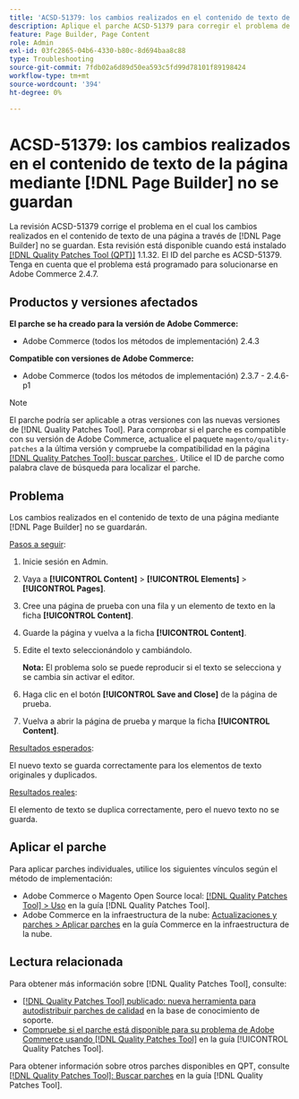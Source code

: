 ```yaml
---
title: 'ACSD-51379: los cambios realizados en el contenido de texto de la página mediante  [!DNL Page Builder] no se guardan'
description: Aplique el parche ACSD-51379 para corregir el problema de Adobe Commerce en el que los cambios realizados en el contenido de texto de una página mediante  [!DNL Page Builder]  no se guardan.
feature: Page Builder, Page Content
role: Admin
exl-id: 03fc2865-04b6-4330-b80c-8d694baa8c88
type: Troubleshooting
source-git-commit: 7fdb02a6d89d50ea593c5fd99d78101f89198424
workflow-type: tm+mt
source-wordcount: '394'
ht-degree: 0%

---
```


# ACSD-51379: los cambios realizados en el contenido de texto de la página mediante [!DNL Page Builder] no se guardan

La revisión ACSD-51379 corrige el problema en el cual los cambios realizados en el contenido de texto de una página a través de [!DNL Page Builder] no se guardan. Esta revisión está disponible cuando está instalado [[!DNL Quality Patches Tool (QPT)]](https://experienceleague.adobe.com/es/docs/commerce-operations/tools/quality-patches-tool/quality-patches-tool-to-self-serve-quality-patches) 1.1.32. El ID del parche es ACSD-51379. Tenga en cuenta que el problema está programado para solucionarse en Adobe Commerce 2.4.7.

## Productos y versiones afectados

**El parche se ha creado para la versión de Adobe Commerce:**

* Adobe Commerce (todos los métodos de implementación) 2.4.3

**Compatible con versiones de Adobe Commerce:**

* Adobe Commerce (todos los métodos de implementación) 2.3.7 - 2.4.6-p1

>[!NOTE]
>
>El parche podría ser aplicable a otras versiones con las nuevas versiones de [!DNL Quality Patches Tool]. Para comprobar si el parche es compatible con su versión de Adobe Commerce, actualice el paquete `magento/quality-patches` a la última versión y compruebe la compatibilidad en la página [[!DNL Quality Patches Tool]: buscar parches ](https://experienceleague.adobe.com/tools/commerce-quality-patches/index.html?lang=es). Utilice el ID de parche como palabra clave de búsqueda para localizar el parche.

## Problema

Los cambios realizados en el contenido de texto de una página mediante [!DNL Page Builder] no se guardarán.

<u>Pasos a seguir</u>:

1. Inicie sesión en Admin.
1. Vaya a **[!UICONTROL Content]** > **[!UICONTROL Elements]** > **[!UICONTROL Pages]**.
1. Cree una página de prueba con una fila y un elemento de texto en la ficha **[!UICONTROL Content]**.
1. Guarde la página y vuelva a la ficha **[!UICONTROL Content]**.
1. Edite el texto seleccionándolo y cambiándolo.

   **Nota:** El problema solo se puede reproducir si el texto se selecciona y se cambia sin activar el editor.

1. Haga clic en el botón **[!UICONTROL Save and Close]** de la página de prueba.
1. Vuelva a abrir la página de prueba y marque la ficha **[!UICONTROL Content]**.

<u>Resultados esperados</u>:

El nuevo texto se guarda correctamente para los elementos de texto originales y duplicados.

<u>Resultados reales</u>:

El elemento de texto se duplica correctamente, pero el nuevo texto no se guarda.

## Aplicar el parche

Para aplicar parches individuales, utilice los siguientes vínculos según el método de implementación:

* Adobe Commerce o Magento Open Source local: [[!DNL Quality Patches Tool] > Uso](/help/tools/quality-patches-tool/usage.md) en la guía [!DNL Quality Patches Tool].
* Adobe Commerce en la infraestructura de la nube: [Actualizaciones y parches > Aplicar parches](https://experienceleague.adobe.com/docs/commerce-cloud-service/user-guide/develop/upgrade/apply-patches.html?lang=es) en la guía Commerce en la infraestructura de la nube.

## Lectura relacionada

Para obtener más información sobre [!DNL Quality Patches Tool], consulte:

* [[!DNL Quality Patches Tool] publicado: nueva herramienta para autodistribuir parches de calidad](https://experienceleague.adobe.com/es/docs/commerce-operations/tools/quality-patches-tool/quality-patches-tool-to-self-serve-quality-patches) en la base de conocimiento de soporte.
* [Compruebe si el parche está disponible para su problema de Adobe Commerce usando [!DNL Quality Patches Tool]](/help/tools/quality-patches-tool/patches-available-in-qpt/check-patch-for-magento-issue-with-magento-quality-patches.md) en la guía [!UICONTROL Quality Patches Tool].


Para obtener información sobre otros parches disponibles en QPT, consulte [[!DNL Quality Patches Tool]: Buscar parches](https://experienceleague.adobe.com/tools/commerce-quality-patches/index.html?lang=es) en la guía [!DNL Quality Patches Tool].
